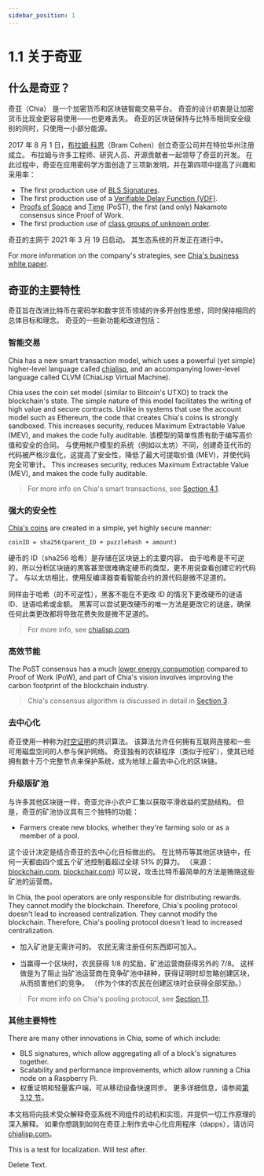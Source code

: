 ```yaml
---
sidebar_position: 1
---
```


# 1.1 关于奇亚

## 什么是奇亚？

奇亚（Chia） 是一个加密货币和区块链智能交易平台。 奇亚的设计初衷是让加密货币比现金更容易使用——也更难丢失。 奇亚的区块链保持与比特币相同安全级别的同时，只使用一小部分能源。

2017 年 8 月 1 日，[布拉姆·科恩](https://www.chia.net/profiles/bram-cohen "Bram Cohen's Chia profile")（Bram Cohen）创立奇亚公司并在特拉华州注册成立。 布拉姆与许多工程师、研究人员、开源贡献者一起领导了奇亚的开发。 在此过程中，奇亚在应用密码学方面创造了三项新发明，并在第四项中提高了兴趣和采用率：

- The first production use of [BLS Signatures](https://github.com/Chia-Network/bls-signatures "Chia's BLS Signatures on GitHub").
- The first production use of a [Verifiable Delay Function (VDF)](https://github.com/Chia-Network/chiavdf "Chia's VDF on GitHub").
- [Proofs of Space](https://github.com/Chia-Network/chiapos "Chia's Proof of Space repository on GitHub") and [Time](https://github.com/Chia-Network/chiavdf "Chia's VDF on GitHub") (PoST), the first (and only) Nakamoto consensus since Proof of Work.
- The first production use of [class groups of unknown order](https://github.com/Chia-Network/vdf-competition/blob/main/classgroups.pdf 'Binary quadratic forms white paper, by Lipa Long').

奇亚的主网于 2021 年 3 月 19 日启动。 其生态系统的开发正在进行中。

For more information on the company's strategies, see [Chia's business white paper](https://www.chia.net/whitepaper "Chia's business white paper").

## 奇亚的主要特性

奇亚旨在改进比特币在密码学和数字货币领域的许多开创性思想，同时保持相同的总体目标和理念。 奇亚的一些新功能和改进包括：

### 智能交易

Chia has a new smart transaction model, which uses a powerful (yet simple) higher-level language called [chialisp](https://chialisp.com 'Chialisp.com'), and an accompanying lower-level language called CLVM (ChiaLisp Virtual Machine).

Chia uses the coin set model (similar to Bitcoin's UTXO) to track the blockchain's state. The simple nature of this model facilitates the writing of high value and secure contracts. Unlike in systems that use the account model such as Ethereum, the code that creates Chia's coins is strongly sandboxed. This increases security, reduces Maximum Extractable Value (MEV), and makes the code fully auditable. 该模型的简单性质有助于编写高价值和安全的合同。 与使用帐户模型的系统（例如以太坊）不同，创建奇亚代币的代码被严格沙盒化，这提高了安全性，降低了最大可提取价值 (MEV)，并使代码完全可审计。 This increases security, reduces Maximum Extractable Value (MEV), and makes the code fully auditable.

> For more info on Chia's smart transactions, see [Section 4.1](/docs/04coin-set-model/what-is-a-coin 'Section 4.1: Coins, Puzzles, and Solutions').

### 强大的安全性

[Chia's coins](https://chialisp.com/docs/coins_spends_and_wallets "Tutorial on Chia's coins") are created in a simple, yet highly secure manner:

`coinID = sha256(parent_ID + puzzlehash + amount)`

硬币的 ID（sha256 哈希）是存储在区块链上的主要内容。 由于哈希是不可逆的，所以分析区块链的黑客甚至很难确定硬币的类型，更不用说查看创建它的代码了。 与以太坊相比，使用反编译器查看智能合约的源代码是微不足道的。

同样由于哈希（的不可逆性），黑客不能在不更改 ID 的情况下更改硬币的谜语 ID、谜语哈希或金额。 黑客可以尝试更改硬币的唯一方法是更改它的谜底，确保任何此类更改都将导致花费失败是微不足道的。

> For more info, see [chialisp.com](https://chialisp.com/ 'Chialisp.com').

### 高效节能

The PoST consensus has a much [lower energy consumption](https://chiapower.org "Chia's energy consumption statistics") compared to Proof of Work (PoW), and part of Chia's vision involves improving the carbon footprint of the blockchain industry.

> Chia's consensus algorithm is discussed in detail in [Section 3](/docs/03consensus/consensus_intro 'Section 3.1: Chia Consensus').

### 去中心化

奇亚使用一种称为[时空证明](https://www.chia.net/assets/ChiaGreenPaper.pdf "Chia's Green Paper")的共识算法。 该算法允许任何拥有互联网连接和一些可用磁盘空间的人参与保护网络。 奇亚独有的农耕程序（类似于挖矿），使其已经拥有数十万个完整节点来保护系统，成为地球上最去中心化的区块链。

### 升级版矿池

与许多其他区块链一样，奇亚允许小农户汇集以获取平滑收益的奖励结构。 但是，奇亚的矿池协议具有三个独特的功能：

- Farmers create new blocks, whether they're farming solo or as a member of a pool.

这个设计决定是结合奇亚的去中心化目标做出的。 在比特币等其他区块链中，任何一天都由四个或五个矿池控制着超过全球 51% 的算力。 （来源：[blockchain.com](https://www.blockchain.com/pools "blockchain.com pie chart of Bitcoin's hashrate distribution"), [blockchair.com](https://blockchair.com/bitcoin/charts/hashrate-distribution "blockchair.com pie chart of Bitcoin's hashrate distribution")) 可以说，攻击比特币最简单的方法是贿赂这些矿池的运营商。

In Chia, the pool operators are only responsible for distributing rewards. They cannot modify the blockchain. Therefore, Chia's pooling protocol doesn't lead to increased centralization. They cannot modify the blockchain. Therefore, Chia's pooling protocol doesn't lead to increased centralization.

- 加入矿池是无需许可的。 农民无需注册任何东西即可加入。

- 当赢得一个区块时，农民获得 1/8 的奖励，矿池运营商获得另外的 7/8。 这样做是为了阻止当矿池运营商在竞争矿池中耕种，获得证明时却忽略创建区块，从而损害他们的竞争。 （作为个体的农民在创建区块时会获得全部奖励。）

> For more info on Chia's pooling protocol, see [Section 11](/docs/11pooling/pooling 'Section 11: Pooling').

### 其他主要特性

There are many other innovations in Chia, some of which include:

- BLS signatures, which allow aggregating all of a block's signatures together.
- Scalability and performance improvements, which allow running a Chia node on a Raspberry Pi.
- 权重证明和轻量客户端，可从移动设备快速同步。 更多详细信息，请参阅[第 3.12 节](/docs/03consensus/light_clients 'Section 3.12: Chia Light Clients')。

本文档将向技术受众解释奇亚系统不同组件的动机和实现，并提供一切工作原理的深入解释。 如果你想跳到如何在奇亚上制作去中心化应用程序（dapps），请访问 [chialisp.com](https://chialisp.com)。

This is a test for localization. Will test after.

Delete Text.
